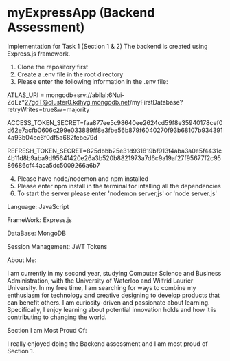 # myExpressApp (Backend Assessment)
Implementation for Task 1 (Section 1 & 2)
The backend is created using Express.js framework.
1. Clone the repository first
2. Create a .env file in the root directory
3. Please enter the following information in the .env file:

ATLAS_URI = mongodb+srv://abilal:6Nui-ZdEz*27gdT@cluster0.kdhyg.mongodb.net/myFirstDatabase?retryWrites=true&w=majority

ACCESS_TOKEN_SECRET=faa877ee5c98640ee2624cd59f8e35940178cef0d62e7acfb0606c299e033889ff8e3fbe56b879f6040270f93b68107b9343914a93b04ec6f0df5a682febe79d

REFRESH_TOKEN_SECRET=825dbbb25e31d931819bf913f4aba3a0e5f4431c4b11d8b9aba9d95641420e26a3b520b8821973a7d6c9a19af27f95677f2c9586686cf44aca5dc5009266a6b7

4. Please have node/nodemon and npm installed
5. Please enter npm install in the terminal for intalling all the dependencies
6. To start the server please enter 'nodemon server,js' or 'node server.js'

Language: JavaScript

FrameWork: Express.js

DataBase: MongoDB

Session Management: JWT Tokens

About Me:

I am currently in my second year, studying Computer Science and Business Administration, with the University of Waterloo and Wilfrid Laurier University. 
In my free time, I am searching for ways to combine my enthusiasm for technology and creative designing to develop products that can benefit others. 
I am curiosity-driven and passionate about learning. Specifically, I enjoy learning about potential innovation holds and how it is contributing to changing the world.

Section I am Most Proud Of:

I really enjoyed doing the Backend assessment and I am most proud of Section 1. 
